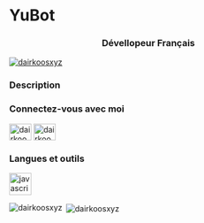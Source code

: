 # YuBot

<h3 align="center">Dévellopeur Français</h3>

<p align="left"> <a href="https://twitter.com/dairkoos" target="blank"><img src="https://img.shields.io/twitter/follow/dairkoos?logo=twitter&style=for-the-badge" alt="dairkoosxyz" /></a> </p>

### Description
<!-- BLOG-POST-LIST:START -->
<!-- BLOG-POST-LIST:END -->

<h3 align="left">Connectez-vous avec moi</h3>
<p align="left">
<a href="https://twitter.com/dairkoos" target="blank"><img align="center" src="https://cdn.jsdelivr.net/npm/simple-icons@3.0.1/icons/twitter.svg" alt="dairkoos" height="30" width="40" /></a>
<a href="https://www.youtube.com/c/dairkoos" target="blank"><img align="center" src="https://cdn.jsdelivr.net/npm/simple-icons@3.0.1/icons/youtube.svg" alt="dairkoos" height="30" width="40" /></a>
</p>

<h3 align="left">Langues et outils</h3>
<p align="left"> <a href="https://developer.mozilla.org/en-US/docs/Web/JavaScript" target="_blank"> <img src="https://devicons.github.io/devicon/devicon.git/icons/javascript/javascript-original.svg" alt="javascript" width="40" height="40"/> </a> </p>

<p><img align="left" src="https://github-readme-stats.vercel.app/api/top-langs?username=dairkoosxyz&show_icons=true&locale=en&layout=compact" alt="dairkoosxyz" /></p>

<p>&nbsp;<img align="center" src="https://github-readme-stats.vercel.app/api?username=dairkoosxyz&show_icons=true&locale=en" alt="dairkoosxyz" /></p>



